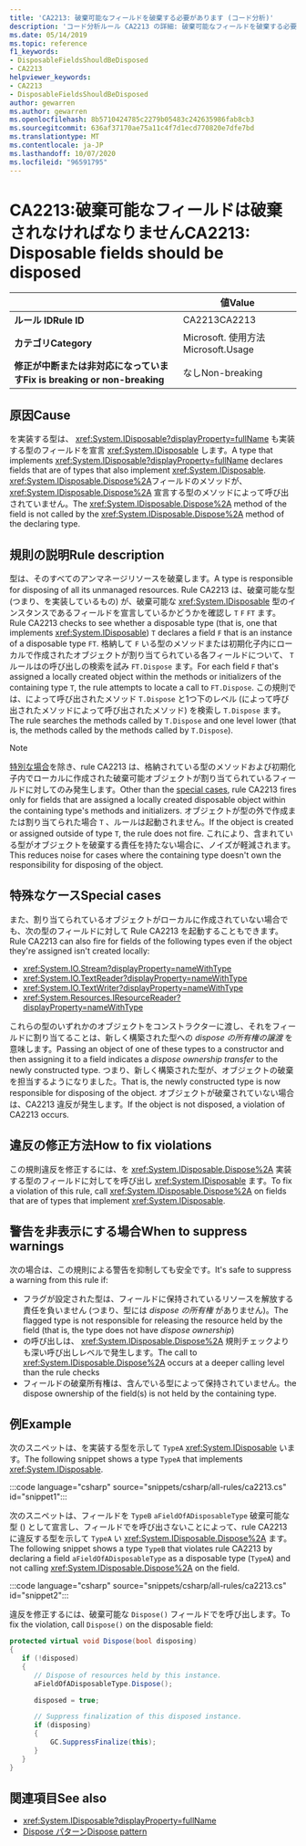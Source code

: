 ```yaml
---
title: 'CA2213: 破棄可能なフィールドを破棄する必要があります (コード分析)'
description: 'コード分析ルール CA2213 の詳細: 破棄可能なフィールドを破棄する必要があります'
ms.date: 05/14/2019
ms.topic: reference
f1_keywords:
- DisposableFieldsShouldBeDisposed
- CA2213
helpviewer_keywords:
- CA2213
- DisposableFieldsShouldBeDisposed
author: gewarren
ms.author: gewarren
ms.openlocfilehash: 8b5710424785c2279b05483c242635986fab8cb3
ms.sourcegitcommit: 636af37170ae75a11c4f7d1ecd770820e7dfe7bd
ms.translationtype: MT
ms.contentlocale: ja-JP
ms.lasthandoff: 10/07/2020
ms.locfileid: "96591795"
---
```

# <a name="ca2213-disposable-fields-should-be-disposed"></a><span data-ttu-id="c1948-103">CA2213:破棄可能なフィールドは破棄されなければなりません</span><span class="sxs-lookup"><span data-stu-id="c1948-103">CA2213: Disposable fields should be disposed</span></span>

| | <span data-ttu-id="c1948-104">値</span><span class="sxs-lookup"><span data-stu-id="c1948-104">Value</span></span> |
|-|-|
| <span data-ttu-id="c1948-105">**ルール ID**</span><span class="sxs-lookup"><span data-stu-id="c1948-105">**Rule ID**</span></span> |<span data-ttu-id="c1948-106">CA2213</span><span class="sxs-lookup"><span data-stu-id="c1948-106">CA2213</span></span>|
| <span data-ttu-id="c1948-107">**カテゴリ**</span><span class="sxs-lookup"><span data-stu-id="c1948-107">**Category**</span></span> |<span data-ttu-id="c1948-108">Microsoft. 使用方法</span><span class="sxs-lookup"><span data-stu-id="c1948-108">Microsoft.Usage</span></span>|
| <span data-ttu-id="c1948-109">**修正が中断または非対応になっています**</span><span class="sxs-lookup"><span data-stu-id="c1948-109">**Fix is breaking or non-breaking**</span></span> |<span data-ttu-id="c1948-110">なし</span><span class="sxs-lookup"><span data-stu-id="c1948-110">Non-breaking</span></span>|

## <a name="cause"></a><span data-ttu-id="c1948-111">原因</span><span class="sxs-lookup"><span data-stu-id="c1948-111">Cause</span></span>

<span data-ttu-id="c1948-112">を実装する型は、 <xref:System.IDisposable?displayProperty=fullName> も実装する型のフィールドを宣言 <xref:System.IDisposable> します。</span><span class="sxs-lookup"><span data-stu-id="c1948-112">A type that implements <xref:System.IDisposable?displayProperty=fullName> declares fields that are of types that also implement <xref:System.IDisposable>.</span></span> <span data-ttu-id="c1948-113"><xref:System.IDisposable.Dispose%2A>フィールドのメソッドが、 <xref:System.IDisposable.Dispose%2A> 宣言する型のメソッドによって呼び出されていません。</span><span class="sxs-lookup"><span data-stu-id="c1948-113">The <xref:System.IDisposable.Dispose%2A> method of the field is not called by the <xref:System.IDisposable.Dispose%2A> method of the declaring type.</span></span>

## <a name="rule-description"></a><span data-ttu-id="c1948-114">規則の説明</span><span class="sxs-lookup"><span data-stu-id="c1948-114">Rule description</span></span>

<span data-ttu-id="c1948-115">型は、そのすべてのアンマネージリソースを破棄します。</span><span class="sxs-lookup"><span data-stu-id="c1948-115">A type is responsible for disposing of all its unmanaged resources.</span></span> <span data-ttu-id="c1948-116">Rule CA2213 は、破棄可能な型 (つまり、を実装しているもの) が、破棄可能な <xref:System.IDisposable> 型のインスタンスであるフィールドを宣言しているかどうかを確認し `T` `F` `FT` ます。</span><span class="sxs-lookup"><span data-stu-id="c1948-116">Rule CA2213 checks to see whether a disposable type (that is, one that implements <xref:System.IDisposable>) `T` declares a field `F` that is an instance of a disposable type `FT`.</span></span> <span data-ttu-id="c1948-117">格納して `F` いる型のメソッドまたは初期化子内にローカルで作成されたオブジェクトが割り当てられている各フィールドについて、 `T` ルールはの呼び出しの検索を試み `FT.Dispose` ます。</span><span class="sxs-lookup"><span data-stu-id="c1948-117">For each field `F` that's assigned a locally created object within the methods or initializers of the containing type `T`, the rule attempts to locate a call to `FT.Dispose`.</span></span> <span data-ttu-id="c1948-118">この規則では、によって呼び出されたメソッド `T.Dispose` と1つ下のレベル (によって呼び出されたメソッドによって呼び出されたメソッド) を検索し `T.Dispose` ます。</span><span class="sxs-lookup"><span data-stu-id="c1948-118">The rule searches the methods called by `T.Dispose` and one level lower (that is, the methods called by the methods called by `T.Dispose`).</span></span>

> [!NOTE]
> <span data-ttu-id="c1948-119">[特別な場合](#special-cases)を除き、rule CA2213 は、格納されている型のメソッドおよび初期化子内でローカルに作成された破棄可能オブジェクトが割り当てられているフィールドに対してのみ発生します。</span><span class="sxs-lookup"><span data-stu-id="c1948-119">Other than the [special cases](#special-cases), rule CA2213 fires only for fields that are assigned a locally created disposable object within the containing type's methods and initializers.</span></span> <span data-ttu-id="c1948-120">オブジェクトが型の外で作成または割り当てられた場合 `T` 、ルールは起動されません。</span><span class="sxs-lookup"><span data-stu-id="c1948-120">If the object is created or assigned outside of type `T`, the rule does not fire.</span></span> <span data-ttu-id="c1948-121">これにより、含まれている型がオブジェクトを破棄する責任を持たない場合に、ノイズが軽減されます。</span><span class="sxs-lookup"><span data-stu-id="c1948-121">This reduces noise for cases where the containing type doesn't own the responsibility for disposing of the object.</span></span>

## <a name="special-cases"></a><span data-ttu-id="c1948-122">特殊なケース</span><span class="sxs-lookup"><span data-stu-id="c1948-122">Special cases</span></span>

<span data-ttu-id="c1948-123">また、割り当てられているオブジェクトがローカルに作成されていない場合でも、次の型のフィールドに対して Rule CA2213 を起動することもできます。</span><span class="sxs-lookup"><span data-stu-id="c1948-123">Rule CA2213 can also fire for fields of the following types even if the object they're assigned isn't created locally:</span></span>

- <xref:System.IO.Stream?displayProperty=nameWithType>
- <xref:System.IO.TextReader?displayProperty=nameWithType>
- <xref:System.IO.TextWriter?displayProperty=nameWithType>
- <xref:System.Resources.IResourceReader?displayProperty=nameWithType>

<span data-ttu-id="c1948-124">これらの型のいずれかのオブジェクトをコンストラクターに渡し、それをフィールドに割り当てることは、新しく構築された型への *dispose の所有権の譲渡* を意味します。</span><span class="sxs-lookup"><span data-stu-id="c1948-124">Passing an object of one of these types to a constructor and then assigning it to a field indicates a *dispose ownership transfer* to the newly constructed type.</span></span> <span data-ttu-id="c1948-125">つまり、新しく構築された型が、オブジェクトの破棄を担当するようになりました。</span><span class="sxs-lookup"><span data-stu-id="c1948-125">That is, the newly constructed type is now responsible for disposing of the object.</span></span> <span data-ttu-id="c1948-126">オブジェクトが破棄されていない場合は、CA2213 違反が発生します。</span><span class="sxs-lookup"><span data-stu-id="c1948-126">If the object is not disposed, a violation of CA2213 occurs.</span></span>

## <a name="how-to-fix-violations"></a><span data-ttu-id="c1948-127">違反の修正方法</span><span class="sxs-lookup"><span data-stu-id="c1948-127">How to fix violations</span></span>

<span data-ttu-id="c1948-128">この規則違反を修正するには、を <xref:System.IDisposable.Dispose%2A> 実装する型のフィールドに対してを呼び出し <xref:System.IDisposable> ます。</span><span class="sxs-lookup"><span data-stu-id="c1948-128">To fix a violation of this rule, call <xref:System.IDisposable.Dispose%2A> on fields that are of types that implement <xref:System.IDisposable>.</span></span>

## <a name="when-to-suppress-warnings"></a><span data-ttu-id="c1948-129">警告を非表示にする場合</span><span class="sxs-lookup"><span data-stu-id="c1948-129">When to suppress warnings</span></span>

<span data-ttu-id="c1948-130">次の場合は、この規則による警告を抑制しても安全です。</span><span class="sxs-lookup"><span data-stu-id="c1948-130">It's safe to suppress a warning from this rule if:</span></span>

- <span data-ttu-id="c1948-131">フラグが設定された型は、フィールドに保持されているリソースを解放する責任を負いません (つまり、型には *dispose の所有権* がありません)。</span><span class="sxs-lookup"><span data-stu-id="c1948-131">The flagged type is not responsible for releasing the resource held by the field (that is, the type does not have *dispose ownership*)</span></span>
- <span data-ttu-id="c1948-132">の呼び出しは、 <xref:System.IDisposable.Dispose%2A> 規則チェックよりも深い呼び出しレベルで発生します。</span><span class="sxs-lookup"><span data-stu-id="c1948-132">The call to <xref:System.IDisposable.Dispose%2A> occurs at a deeper calling level than the rule checks</span></span>
- <span data-ttu-id="c1948-133">フィールドの破棄所有権は、含んでいる型によって保持されていません。</span><span class="sxs-lookup"><span data-stu-id="c1948-133">the dispose ownership of the field(s) is not held by the containing type.</span></span>

## <a name="example"></a><span data-ttu-id="c1948-134">例</span><span class="sxs-lookup"><span data-stu-id="c1948-134">Example</span></span>

<span data-ttu-id="c1948-135">次のスニペットは、を実装する型を示して `TypeA` <xref:System.IDisposable> います。</span><span class="sxs-lookup"><span data-stu-id="c1948-135">The following snippet shows a type `TypeA` that implements <xref:System.IDisposable>.</span></span>

:::code language="csharp" source="snippets/csharp/all-rules/ca2213.cs" id="snippet1":::

<span data-ttu-id="c1948-136">次のスニペットは、フィールドを `TypeB` `aFieldOfADisposableType` 破棄可能な型 () として宣言し、フィールドでを呼び出さないことによって、rule CA2213 に違反する型を示して `TypeA` い <xref:System.IDisposable.Dispose%2A> ます。</span><span class="sxs-lookup"><span data-stu-id="c1948-136">The following snippet shows a type `TypeB` that violates rule CA2213 by declaring a field `aFieldOfADisposableType` as a disposable type (`TypeA`) and not calling <xref:System.IDisposable.Dispose%2A> on the field.</span></span>

:::code language="csharp" source="snippets/csharp/all-rules/ca2213.cs" id="snippet2":::

<span data-ttu-id="c1948-137">違反を修正するには、破棄可能な `Dispose()` フィールドでを呼び出します。</span><span class="sxs-lookup"><span data-stu-id="c1948-137">To fix the violation, call `Dispose()` on the disposable field:</span></span>

```csharp
protected virtual void Dispose(bool disposing)
{
   if (!disposed)
   {
      // Dispose of resources held by this instance.
      aFieldOfADisposableType.Dispose();

      disposed = true;

      // Suppress finalization of this disposed instance.
      if (disposing)
      {
          GC.SuppressFinalize(this);
      }
   }
}
```

## <a name="see-also"></a><span data-ttu-id="c1948-138">関連項目</span><span class="sxs-lookup"><span data-stu-id="c1948-138">See also</span></span>

- <xref:System.IDisposable?displayProperty=fullName>
- [<span data-ttu-id="c1948-139">Dispose パターン</span><span class="sxs-lookup"><span data-stu-id="c1948-139">Dispose pattern</span></span>](../../../standard/garbage-collection/implementing-dispose.md)
